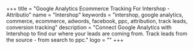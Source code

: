 +++
title = "Google Analytics Ecommerce Tracking For Intershop - Attributio"
name = "Intershop"
keywords = "intershop, google analytics, commerce, ecommerce, adwords, facebook, ppc, attribution, track leads, conversion tracking"
description = "Connect Google Analytics with Intershop to find our where your leads are coming from. Track leads from the source - from search to ppc."
logo = ""
+++
